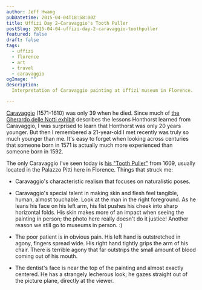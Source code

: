```yaml
---
author: Jeff Hwang
pubDatetime: 2015-04-04T18:58:00Z
title: Uffizi Day 2–Caravaggio's Tooth Puller
postSlug: 2015-04-04-uffizi-day-2-caravaggio-toothpuller
featured: false
draft: false
tags:
  - uffizi
  - florence
  - art
  - travel
  - caravaggio
ogImage: ""
description:
  Interpretation of Caravaggio painting at Uffizi museum in Florence.

---
```

[Caravaggio](http://en.wikipedia.org/wiki/Caravaggio) (1571-1610) was only 39 when he died. Since much of [the Gherardo delle Notti exhibit](/posts/2015-04-04-uffizi-day-2-gherardo-delle-notti) describes the lessons Honthorst learned from Caravaggio, I was surprised to learn that Honthorst was only 20 years younger. But then I remembered a 21-year-old I met recently was truly so much younger than me. It's easy to forget when looking across centuries that someone born in 1571 is actually much more experienced than someone born in 1592. 

The only Caravaggio I've seen today is [his "Tooth Puller"](http://en.wikipedia.org/wiki/Paintings_attributed_to_Caravaggio#The_Tooth_Puller) from 1609, usually located in the Palazzo Pitti here in Florence. Things that struck me:

* Caravaggio's characteristic realism that focuses on naturalistic poses.

* Caravaggio's special talent in making skin and flesh feel tangible, human, almost touchable. Look at the man in the right foreground. As he leans his face on his left arm, his fist pushes his cheek into sharp horizontal folds. His skin makes more of an impact when seeing the painting in person; the photo here really doesn't do it justice! Another reason we still go to museums in person. :)

* The poor patient is in obvious pain. His left hand is outstretched in agony, fingers spread wide. His right hand tightly grips the arm of his chair. There is terrible agony that far outstrips the small amount of blood coming out of his mouth.

* The dentist's face is near the top of the painting and almost exactly centered. He has a strangely lecherous look; he gazes straight out of the picture plane, directly at the viewer.
